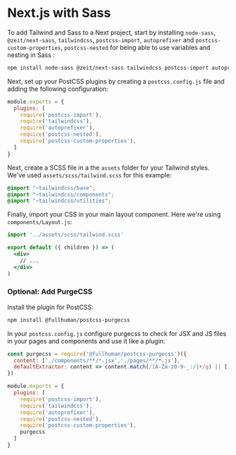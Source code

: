 # Next.js with Sass

To add Tailwind and Sass to a Next project, start by installing `node-sass`, `@zeit/next-sass`, `tailwindcss`, `postcss-import`, `autoprefixer` and `postcss-custom-properties`, `postcss-nested` for being able to use variables and nesting in Sass :

```sh
npm install node-sass @zeit/next-sass tailwindcss postcss-import autoprefixer postcss-custom-properties postcss-nested
```

Next, set up your PostCSS plugins by creating a `postcss.config.js` file and adding the following configuration:

```js
module.exports = {
  plugins: [
    require('postcss-import'),
    require('tailwindcss'),
    require('autoprefixer'),
    require('postcss-nested'),
    require('postcss-custom-properties'),
  ]
}
```

Next, create a SCSS file in a the `assets` folder for your Tailwind styles. We've used `assets/scss/tailwind.scss` for this example:

```scss
@import "~tailwindcss/base";
@import "~tailwindcss/components";
@import "~tailwindcss/utilities";
```

Finally, import your CSS in your main layout component. Here we're using `components/Layout.js`:

```jsx
import '../assets/scss/tailwind.scss'

export default ({ children }) => (
  <div>
    // ...
  </div>
)
```
### Optional: Add PurgeCSS

Install the plugin for PostCSS:

```sh
npm install @fullhuman/postcss-purgecss
```

In your `postcss.config.js` configure purgecss to check for JSX and JS files in your pages and components and use it like a plugin:

```js
const purgecss = require('@fullhuman/postcss-purgecss')({
  content: ['./components/**/*.jsx','./pages/**/*.js'],
  defaultExtractor: content => content.match(/[A-Za-z0-9-_:/]+/g) || []
})

module.exports = {
  plugins: [
    require('postcss-import'),
    require('tailwindcss'),
    require('autoprefixer'),
    require('postcss-nested'),
    require('postcss-custom-properties'),
    purgecss
  ]
}
```



